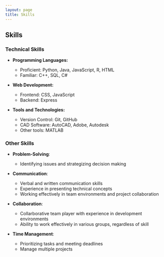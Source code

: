 ```yaml
---
layout: page
title: Skills
---
```


## Skills
### Technical Skills

- **Programming Languages:**
    - Proficient: Python, Java, JavaScript, R, HTML
    - Familiar: C++, SQL, C#
 
- **Web Development:**
  - Frontend: CSS, JavaScript
  - Backend: Express
 
- **Tools and Technologies:**
  - Version Control: Git, GitHub
  - CAD Software: AutoCAD, Adobe, Autodesk
  - Other tools: MATLAB
 
### Other Skills

- **Problem-Solving**:
  - Identifying issues and strategizing decision making
 
- **Communication**:
  - Verbal and written communication skills
  - Experience in presenting technical concepts
  - Working effectively in team environments and project collaboration
 
- **Collaboration**:
  - Collarborative team player with experience in development environments
  - Ability to work effectively in various groups, regardless of skill
 
- **Time Management**:
  - Prioritizing tasks and meeting deadlines
  - Manage multiple projects
 
  

